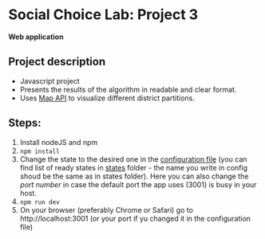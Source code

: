 # Social Choice Lab: Project 3
**Web application**

## Project description
- Javascript project
- Presents the results of the algorithm in readable and clear format. 
- Uses [Map API](https://www.mapbox.com) to visualize different district partitions.

## Steps:
1. Install nodeJS and npm
2. ``` npm install ``` 
3. Change the state to the desired one in the [configuration file](config/default.json) (you can find list of ready states in [states](../states) folder - the name you write in config shoud be the same as in states folder). Here you can also change the _port number_ in case the default port the app uses (3001) is busy in your host.
4. ``` npm run dev ```
5. On your browser (preferably Chrome or Safari) go to http://localhost:3001 (or your port if yu changed it in the configuration file)

